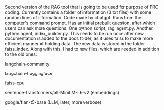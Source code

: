 Second version of the RAG tool that is going to be used for purpose of FRC coding. Currently contains a folder of information (3 txt files) with some random lines of information. Code made by chatgpt. Runs from the computer's command prompt. Has an initial prebuilt question, after which users can ask more questions. One python script, rag_agent.py. Another python agent, index_builder.py. This needs to be run once after new documentation is added to the docs folder, as it uses faiss to make more efficient manner of holding data. The new data is stored in the folder faiss_index. Along with this, I had to new files, which are needed in addition to the old ones:

langchain-community

langchain-huggingface

faiss-cpu

sentence-transformers/all-MiniLM-L6-v2 (embeddings)

google/flan-t5-base (LLM, later, more verbose)
